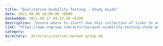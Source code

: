```yaml
---
title: "Qualitative Usability Testing - Study Guide"
date: 2021-08-08 16:00:00 +0000
dateadded: 2021-08-17 09:32:38 +0100
description: "Unsure where to start? Use this collection of links to our articles and videos to learn about planning, conducting, and analyzing qualitative user testing."
link: "https://www.nngroup.com/articles/qual-usability-testing-study-guide/"
category:
directory: _directory/nielsen-norman-group.md
---
```

